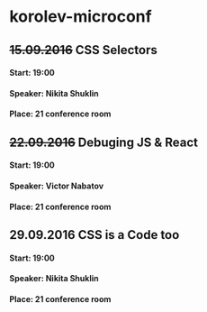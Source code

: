 # korolev-microconf

## ~~15.09.2016~~ CSS Selectors
#### Start: 19:00
#### Speaker: Nikita Shuklin
#### Place: 21 conference room

## ~~22.09.2016~~ Debuging JS & React
#### Start: 19:00
#### Speaker: Victor Nabatov
#### Place: 21 conference room

## 29.09.2016 CSS is a Code too
#### Start: 19:00
#### Speaker: Nikita Shuklin
#### Place: 21 conference room
